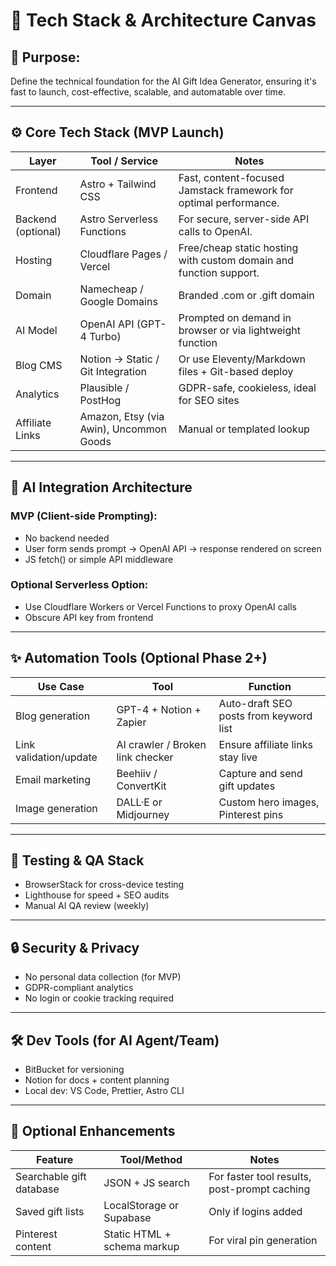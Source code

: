 # 🧱 Tech Stack & Architecture Canvas

## 🎯 Purpose:
Define the technical foundation for the AI Gift Idea Generator, ensuring it's fast to launch, cost-effective, scalable, and automatable over time.

---

## ⚙️ Core Tech Stack (MVP Launch)

| Layer             | Tool / Service         | Notes                                                                 |
|------------------|------------------------|-----------------------------------------------------------------------|
| Frontend         | Astro + Tailwind CSS   | Fast, content-focused Jamstack framework for optimal performance.     |
| Backend (optional)| Astro Serverless Functions | For secure, server-side API calls to OpenAI.                          |
| Hosting          | Cloudflare Pages / Vercel | Free/cheap static hosting with custom domain and function support.    |
| Domain           | Namecheap / Google Domains | Branded .com or .gift domain                                       |
| AI Model         | OpenAI API (GPT-4 Turbo) | Prompted on demand in browser or via lightweight function             |
| Blog CMS         | Notion → Static / Git Integration | Or use Eleventy/Markdown files + Git-based deploy           |
| Analytics        | Plausible / PostHog    | GDPR-safe, cookieless, ideal for SEO sites                           |
| Affiliate Links  | Amazon, Etsy (via Awin), Uncommon Goods | Manual or templated lookup                                         |

---

## 🚀 AI Integration Architecture

### MVP (Client-side Prompting):
- No backend needed
- User form sends prompt → OpenAI API → response rendered on screen
- JS fetch() or simple API middleware

### Optional Serverless Option:
- Use Cloudflare Workers or Vercel Functions to proxy OpenAI calls
- Obscure API key from frontend

---

## ✨ Automation Tools (Optional Phase 2+)
| Use Case                 | Tool                 | Function                                 |
|--------------------------|----------------------|------------------------------------------|
| Blog generation          | GPT-4 + Notion + Zapier | Auto-draft SEO posts from keyword list |
| Link validation/update   | AI crawler / Broken link checker | Ensure affiliate links stay live     |
| Email marketing          | Beehiiv / ConvertKit | Capture and send gift updates           |
| Image generation         | DALL·E or Midjourney | Custom hero images, Pinterest pins      |

---

## 🧪 Testing & QA Stack
- BrowserStack for cross-device testing
- Lighthouse for speed + SEO audits
- Manual AI QA review (weekly)

---

## 🔒 Security & Privacy
- No personal data collection (for MVP)
- GDPR-compliant analytics
- No login or cookie tracking required

---

## 🛠 Dev Tools (for AI Agent/Team)
- BitBucket for versioning
- Notion for docs + content planning
- Local dev: VS Code, Prettier, Astro CLI

---

## 🧩 Optional Enhancements
| Feature                   | Tool/Method                   | Notes                                       |
|---------------------------|-------------------------------|---------------------------------------------|
| Searchable gift database  | JSON + JS search              | For faster tool results, post-prompt caching |
| Saved gift lists          | LocalStorage or Supabase      | Only if logins added                        |
| Pinterest content         | Static HTML + schema markup   | For viral pin generation                    |
